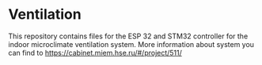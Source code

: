 # Ventilation  
This repository contains files for the ESP 32 and STM32 controller for the indoor microclimate ventilation system. More information about system you can find to <https://cabinet.miem.hse.ru/#/project/511/>
